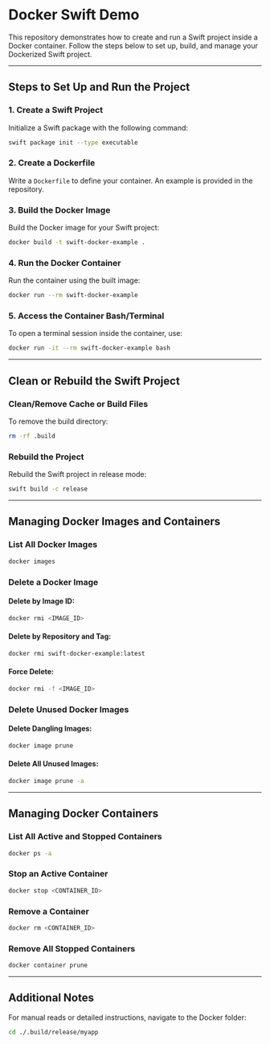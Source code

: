 # Docker Swift Demo

This repository demonstrates how to create and run a Swift project inside a Docker container. Follow the steps below to set up, build, and manage your Dockerized Swift project.

---

## Steps to Set Up and Run the Project

### 1. Create a Swift Project

Initialize a Swift package with the following command:
```bash
swift package init --type executable
```

### 2. Create a Dockerfile

Write a `Dockerfile` to define your container. An example is provided in the repository.

### 3. Build the Docker Image

Build the Docker image for your Swift project:
```bash
docker build -t swift-docker-example .
```

### 4. Run the Docker Container

Run the container using the built image:
```bash
docker run --rm swift-docker-example
```

### 5. Access the Container Bash/Terminal

To open a terminal session inside the container, use:
```bash
docker run -it --rm swift-docker-example bash
```

---

## Clean or Rebuild the Swift Project

### Clean/Remove Cache or Build Files

To remove the build directory:
```bash
rm -rf .build
```

### Rebuild the Project

Rebuild the Swift project in release mode:
```bash
swift build -c release
```

---

## Managing Docker Images and Containers

### List All Docker Images
```bash
docker images
```

### Delete a Docker Image

#### Delete by Image ID:
```bash
docker rmi <IMAGE_ID>
```

#### Delete by Repository and Tag:
```bash
docker rmi swift-docker-example:latest
```

#### Force Delete:
```bash
docker rmi -f <IMAGE_ID>
```

### Delete Unused Docker Images

#### Delete Dangling Images:
```bash
docker image prune
```

#### Delete All Unused Images:
```bash
docker image prune -a
```

---

## Managing Docker Containers

### List All Active and Stopped Containers
```bash
docker ps -a
```

### Stop an Active Container
```bash
docker stop <CONTAINER_ID>
```

### Remove a Container
```bash
docker rm <CONTAINER_ID>
```

### Remove All Stopped Containers
```bash
docker container prune
```

---

## Additional Notes

For manual reads or detailed instructions, navigate to the Docker folder:
```bash
cd ./.build/release/myapp
```

